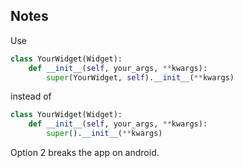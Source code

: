 
## Notes

Use 
```python
class YourWidget(Widget):
    def __init__(self, your_args, **kwargs):
        super(YourWidget, self).__init__(**kwargs)
```
instead of 
```python
class YourWidget(Widget):
    def __init__(self, your_args, **kwargs):
        super().__init__(**kwargs)
```

Option 2 breaks the app on android.